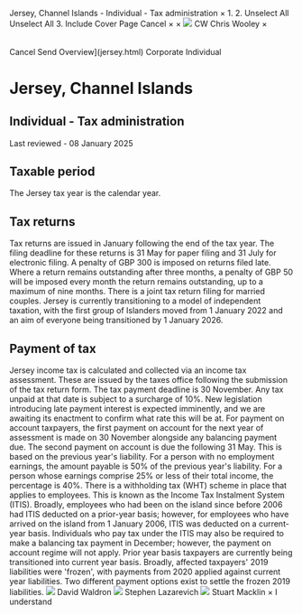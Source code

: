 Jersey, Channel Islands - Individual - Tax administration
×
1.
2.
Unselect All
Unselect All
3.
Include Cover Page
Cancel
×
×
![](-/media/world-wide-tax-summaries/attachments/global---chris-wooley.ashx%3Frev=ac5e5f3223b34096b1afc2a6009c7320&revision=ac5e5f32-23b3-4096-b1af-c2a6009c7320&hash=859B7ADC84DC2CBEC9760E9E6EE7DE6D0A8BFCDF)
CW
Chris Wooley
×
######
Cancel
Send
Overview](jersey.html)
Corporate
Individual
# Jersey, Channel Islands
## Individual - Tax administration
Last reviewed - 08 January 2025
## Taxable period
The Jersey tax year is the calendar year.
## Tax returns
Tax returns are issued in January following the end of the tax year. The filing deadline for these returns is 31 May for paper filing and 31 July for electronic filing. A penalty of GBP 300 is imposed on returns filed late. Where a return remains outstanding after three months, a penalty of GBP 50 will be imposed every month the return remains outstanding, up to a maximum of nine months.
There is a joint tax return filing for married couples. Jersey is currently transitioning to a model of independent taxation, with the first group of Islanders moved from 1 January 2022 and an aim of everyone being transitioned by 1 January 2026.
## Payment of tax
Jersey income tax is calculated and collected via an income tax assessment. These are issued by the taxes office following the submission of the tax return form. The tax payment deadline is 30 November. Any tax unpaid at that date is subject to a surcharge of 10%. New legislation introducing late payment interest is expected imminently, and we are awaiting its enactment to confirm what rate this will be at.
For payment on account taxpayers, the first payment on account for the next year of assessment is made on 30 November alongside any balancing payment due. The second payment on account is due the following 31 May. This is based on the previous year's liability. For a person with no employment earnings, the amount payable is 50% of the previous year's liability. For a person whose earnings comprise 25% or less of their total income, the percentage is 40%.
There is a withholding tax (WHT) scheme in place that applies to employees. This is known as the Income Tax Instalment System (ITIS). Broadly, employees who had been on the island since before 2006 had ITIS deducted on a prior-year basis; however, for employees who have arrived on the island from 1 January 2006, ITIS was deducted on a current-year basis. Individuals who pay tax under the ITIS may also be required to make a balancing tax payment in December; however, the payment on account regime will not apply.
Prior year basis taxpayers are currently being transitioned into current year basis. Broadly, affected taxpayers' 2019 liabilities were 'frozen', with payments from 2020 applied against current year liabilities. Two different payment options exist to settle the frozen 2019 liabilities.
![](-/media/world-wide-tax-summaries/jerseydavid-waldronjerseychannelislandsdavidwaldronpng20210526143553025.ashx%3Frev=c613606ed0f648eea1d9af6544826572&revision=c613606e-d0f6-48ee-a1d9-af6544826572&hash=0FD27CB7E29D645E0568A947BB9F68E5133DECC0)
David Waldron
![](-/media/world-wide-tax-summaries/jerseystephen-lazarevichslwebp20231222061029024.ashx%3Frev=8734964588f64062afadc36869038417&revision=87349645-88f6-4062-afad-c36869038417&hash=EBE16F04BED10640B3487CF170A1EEBEA2FF4DD2)
Stephen Lazarevich
![](-/media/world-wide-tax-summaries/jerseystuart-macklinstuartjpg20231222061245701.ashx%3Frev=87267061b64f412bb0474bf1a4d6e635&revision=87267061-b64f-412b-b047-4bf1a4d6e635&hash=747D51DC46F2C9DAB11A65F52E8D7EA2BEBFD09C)
Stuart Macklin
×
I understand